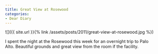```yaml
---
title: Great View at Rosewood
categories:
- Dear Diary
---
```


![]({{ site.url }}{% link /assets/posts/2011/great-view-at-rosewood.jpg %})
  



I spent the night at the Rosewood this week for an overnight trip to Palo Alto. Beautiful grounds and great view from the room if the facility.
